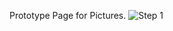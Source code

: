 Prototype Page for Pictures.
![Step 1](https://github.com/user-attachments/assets/881194ff-6668-4a2f-8d61-b1c8bd36cc24)

